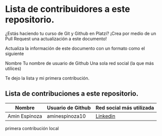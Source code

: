 # Lista de contribuidores a este repositorio.

¿Estás haciendo tu curso de Git y Github en Platzi? 
¡Crea por medio de un Pull Request una actualización a este documento!

Actualiza la información de este documento con un formato como el siguiente

Nombre
Tu nombre de usuario de Github
Una sola red social (la que más utilices)

Te dejo la lista y mi primera contribución.

## Lista de contribuciones a este repositorio.

|Nombre|Usuario de Github|Red social más utilizada|
|------|-----------------|------------------------|
|Amin Espinoza|aminespinoza10|[Linkedin](https://www.linkedin.com/in/aminespinoza/)|


primera contribución local